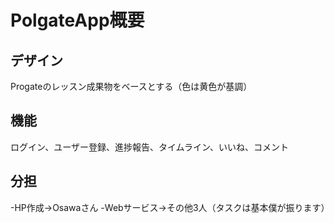 # PolgateApp概要

## デザイン
Progateのレッスン成果物をベースとする（色は黄色が基調）
## 機能
ログイン、ユーザー登録、進捗報告、タイムライン、いいね、コメント
## 分担
-HP作成→Osawaさん
-Webサービス→その他3人（タスクは基本僕が振ります）

